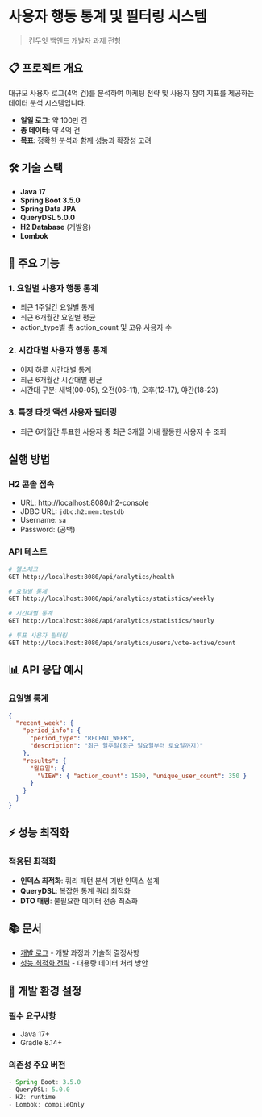 # 사용자 행동 통계 및 필터링 시스템

> 컨두잇 백엔드 개발자 과제 전형

## 📋 프로젝트 개요

대규모 사용자 로그(4억 건)를 분석하여 마케팅 전략 및 사용자 참여 지표를 제공하는 데이터 분석 시스템입니다.

- **일일 로그**: 약 100만 건
- **총 데이터**: 약 4억 건
- **목표**: 정확한 분석과 함께 성능과 확장성 고려

## 🛠 기술 스택

- **Java 17**
- **Spring Boot 3.5.0**
- **Spring Data JPA**
- **QueryDSL 5.0.0**
- **H2 Database** (개발용)
- **Lombok**

## 🎯 주요 기능

### 1. 요일별 사용자 행동 통계
- 최근 1주일간 요일별 통계
- 최근 6개월간 요일별 평균
- action_type별 총 action_count 및 고유 사용자 수

### 2. 시간대별 사용자 행동 통계
- 어제 하루 시간대별 통계
- 최근 6개월간 시간대별 평균
- 시간대 구분: 새벽(00-05), 오전(06-11), 오후(12-17), 야간(18-23)

### 3. 특정 타겟 액션 사용자 필터링
- 최근 6개월간 투표한 사용자 중 최근 3개월 이내 활동한 사용자 수 조회

## 실행 방법

### H2 콘솔 접속
- URL: http://localhost:8080/h2-console
- JDBC URL: `jdbc:h2:mem:testdb`
- Username: `sa`
- Password: (공백)

### API 테스트
```bash
# 헬스체크
GET http://localhost:8080/api/analytics/health

# 요일별 통계
GET http://localhost:8080/api/analytics/statistics/weekly

# 시간대별 통계  
GET http://localhost:8080/api/analytics/statistics/hourly

# 투표 사용자 필터링
GET http://localhost:8080/api/analytics/users/vote-active/count
```

## 📊 API 응답 예시

### 요일별 통계
```json
{
  "recent_week": {
    "period_info": {
      "period_type": "RECENT_WEEK",
      "description": "최근 일주일(최근 일요일부터 토요일까지)"
    },
    "results": {
      "월요일": {
        "VIEW": { "action_count": 1500, "unique_user_count": 350 }
      }
    }
  }
}
```

## ⚡ 성능 최적화

### 적용된 최적화
- **인덱스 최적화**: 쿼리 패턴 분석 기반 인덱스 설계
- **QueryDSL**: 복잡한 통계 쿼리 최적화
- **DTO 매핑**: 불필요한 데이터 전송 최소화

## 📚 문서

- [개발 로그](DEVELOPMENT_LOG.md) - 개발 과정과 기술적 결정사항
- [성능 최적화 전략](PERFORMANCE_OPTIMIZATION.md) - 대용량 데이터 처리 방안

## 🔧 개발 환경 설정

### 필수 요구사항
- Java 17+
- Gradle 8.14+

### 의존성 주요 버전
```gradle
- Spring Boot: 3.5.0
- QueryDSL: 5.0.0
- H2: runtime
- Lombok: compileOnly
```